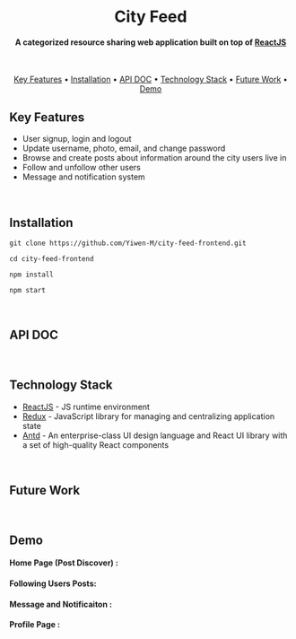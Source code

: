 <h1 align="center">
  <br>
  City Feed
  <br>
</h1>

<h4 align="center">A categorized resource sharing web application built on top of <a href="https://reactjs.org/" target="_blank">ReactJS</a></h4>
<br>

<p align="center">
  <a href="#key-features">Key Features</a> •
  <a href="#installation">Installation</a> • 
  <a href="#api-doc">API DOC</a> •
  <a href="#technology-stack">Technology Stack</a> •
  <a href="#future-work">Future Work</a> •
  <a href="#demo">Demo</a>
</p>

## Key Features

* User signup, login and logout
* Update username, photo, email, and change password
* Browse and create posts about information around the city users live in
* Follow and unfollow other users
* Message and notification system
<br>
  
## Installation
```
git clone https://github.com/Yiwen-M/city-feed-frontend.git

cd city-feed-frontend

npm install

npm start
```
<br>

## API DOC



<br>

## Technology Stack

* [ReactJS](https://reactjs.org/) - JS runtime environment
* [Redux](https://redux.js.org/) - JavaScript library for managing and centralizing application state
* [Antd](https://ant.design/) - An enterprise-class UI design language and React UI library with a set of high-quality React components
<br>

## Future Work

<br>

## Demo

#### Home Page (Post Discover) :


#### Following Users Posts:


#### Message and Notificaiton :


#### Profile Page :

